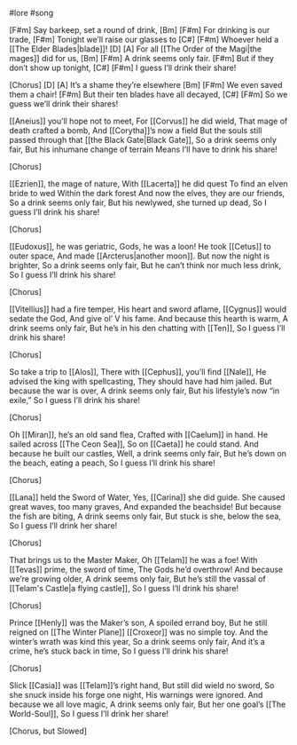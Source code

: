 #lore #song

[F#m]
Say barkeep, set a round of drink,
[Bm]			[F#m]
For drinking is our trade,
[F#m]
Tonight we’ll raise our glasses to
[C#]		     [F#m]
Whoever held a [[The Elder Blades|blade]]!
[D]		       [A]
For all  [[The Order of the Magi|the mages]] did for us,
[Bm]			[F#m]
A drink seems only fair.
[F#m]
But if they don’t show up tonight,
[C#]			    [F#m]
I guess I’ll drink their share!

[Chorus]
[D]			[A]
It’s a shame they’re elsewhere
[Bm]			    [F#m]
We even saved them a chair!
[F#m]
But their ten blades have all decayed,
[C#]				    [F#m]
So we guess we’ll drink their shares!


[[Aneius]] you’ll hope not to meet,
For [[Corvus]] he did wield,
That mage of death crafted a bomb,
And [[Corytha]]’s now a field
But the souls still passed through that [[the Black Gate|Black Gate]],
So a drink seems only fair,
But his inhumane change of terrain
Means I’ll have to drink his share!

[Chorus]

[[Ezrien]], the mage of nature,
With [[Lacerta]] he did quest
To find an elven bride to wed
Within the dark forest
And now the elves, they are our friends,
So a drink seems only fair,
But his newlywed, she turned up dead,
So I guess I’ll drink his share!

[Chorus]

[[Eudoxus]], he was geriatric,
Gods, he was a loon!
He took [[Cetus]] to outer space,
And made [[Arcterus|another moon]].
But now the night is brighter,
So a drink seems only fair,
But he can’t think nor much less drink,
So I guess I’ll drink his share!

[Chorus]


[[Vitellius]] had a fire temper,
His heart and sword aflame,
[[Cygnus]] would sedate the God,
And give ol’ V his fame.
And because this hearth is warm,
A drink seems only fair,
But he’s in his den chatting with [[Ten]],
So I guess I’ll drink his share!

[Chorus]

So take a trip to [[Alos]], 
There with [[Cephus]], you’ll find [[Nale]],
He advised the king with spellcasting,
They should have had him jailed.
But because the war is over,
A drink seems only fair,
But his lifestyle’s now “in exile,”
So I guess I’ll drink his share!

[Chorus]

Oh [[Miran]], he’s an old sand flea,
Crafted with [[Caelum]] in hand.
He sailed across [[The Ceon Sea]],
So on [[Caeta]] he could stand.
And because he built our castles,
Well, a drink seems only fair,
But he’s down on the beach, eating a peach,
So I guess I’ll drink his share!

[Chorus]


[[Lana]] held the Sword of Water,
Yes, [[Carina]] she did guide.
She caused great waves, too many graves,
And expanded the beachside!
But because the fish are biting,
A drink seems only fair,
But stuck is she, below the sea,
So I guess I’ll drink her share!

[Chorus]

That brings us to the Master Maker,
Oh [[Telam]] he was a foe!
With [[Tevas]] prime, the sword of time,
The Gods he’d overthrow!
And because we’re growing older,
A drink seems only fair,
But he’s still the vassal of [[Telam's Castle|a flying castle]],
So I guess I’ll drink his share!

[Chorus]

Prince [[Henly]] was the Maker’s son,
A spoiled errand boy,
But he still reigned on [[The Winter Plane]]
[[Croxeor]] was no simple toy.
And the winter’s wrath was kind this year,
So a drink seems only fair,
And it’s a crime, he’s stuck back in time,
So I guess I’ll drink his share!


[Chorus]

Slick [[Casia]] was [[Telam]]’s right hand,
But still did wield no sword,
So she snuck inside his forge one night,
His warnings were ignored.
And because we all love magic,
A drink seems only fair,
But her one goal’s [[The World-Soul]],
So I guess I’ll drink her share!

[Chorus, but Slowed]
